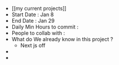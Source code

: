 - [[my current projects]]
- Start Date : Jan 8
- End Date : Jan 29
- Daily Min Hours to commit :
- People to collab with :
- What do We already know in this project ?
	- Next js off
-
-